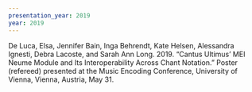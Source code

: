 ```yaml
---
presentation_year: 2019
year: 2019
---
```


De Luca, Elsa, Jennifer Bain, Inga Behrendt, Kate Helsen, Alessandra Ignesti, Debra Lacoste, and Sarah Ann Long. 2019. “Cantus Ultimus’ MEI Neume Module and Its Interoperability Across Chant Notation.” Poster (refereed) presented at the Music Encoding Conference, University of Vienna, Vienna, Austria, May 31.